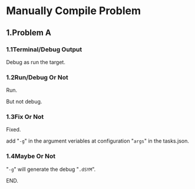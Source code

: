 # Manually Compile Problem

## 1.Problem A

### 1.1Terminal/Debug Output

Debug as run the target.

### 1.2Run/Debug Or Not

Run.

But not debug.

### 1.3Fix Or Not

Fixed.

add "`-g`" in the argument veriables at configuration "`args`" in the tasks.json.

### 1.4Maybe Or Not

"`-g`" will generate the debug "`.dSYM`".

END.
